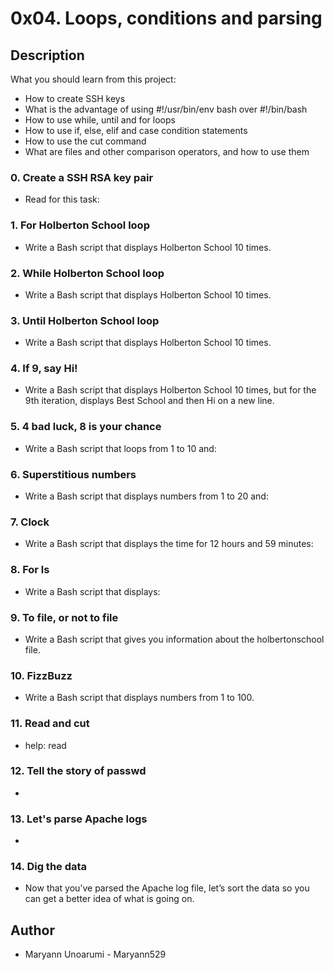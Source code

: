 # 0x04. Loops, conditions and parsing

## Description
What you should learn from this project:

* How to create SSH keys
* What is the advantage of using #!/usr/bin/env bash over #!/bin/bash
* How to use while, until and for loops
* How to use if, else, elif and case condition statements
* How to use the cut command
* What are files and other comparison operators, and how to use them
### 0. Create a SSH RSA key pair
* Read for this task:
### 1. For Holberton School loop
* Write a Bash script that displays Holberton School 10 times.
### 2. While Holberton School loop
* Write a Bash script that displays Holberton School 10 times.
### 3. Until Holberton School loop
* Write a Bash script that displays Holberton School 10 times.
### 4. If 9, say Hi!
* Write a Bash script that displays Holberton School 10 times, but for the 9th iteration, displays Best School and then Hi on a new line.
### 5. 4 bad luck, 8 is your chance
* Write a Bash script that loops from 1 to 10 and:
### 6. Superstitious numbers
* Write a Bash script that displays numbers from 1 to 20 and:
### 7. Clock
* Write a Bash script that displays the time for 12 hours and 59 minutes:
### 8. For ls
* Write a Bash script that displays:
### 9. To file, or not to file
* Write a Bash script that gives you information about the holbertonschool file.
### 10. FizzBuzz
* Write a Bash script that displays numbers from 1 to 100.
### 11. Read and cut
* help: read
### 12. Tell the story of passwd
* 
### 13. Let's parse Apache logs
* 
### 14. Dig the data
* Now that you’ve parsed the Apache log file, let’s sort the data so you can get a better idea of what is going on.

## Author
  * Maryann Unoarumi - Maryann529
